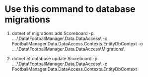 # Use this command to database migrations
1. dotnet ef migrations add Scoreboard -p ..\..\Data\FootballManager.Data.DataAccess\ -c FootballManager.Data.DataAccess.Contexts.EntityDbContext -o ..\..\Data\FootballManager.Data.DataAccess\Migrations\

2. dotnet ef database update Scoreboard -p ..\..\Data\FootballManager.Data.DataAccess\ -c FootballManager.Data.DataAccess.Contexts.EntityDbContext